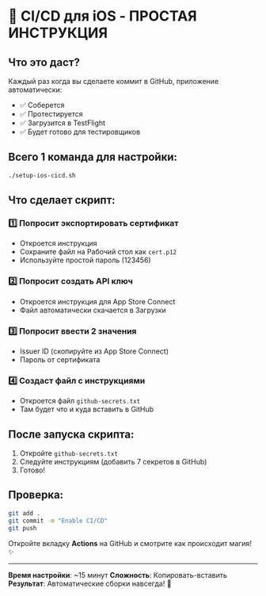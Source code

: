 # 🚀 CI/CD для iOS - ПРОСТАЯ ИНСТРУКЦИЯ

## Что это даст?
Каждый раз когда вы сделаете коммит в GitHub, приложение автоматически:
- ✅ Соберется
- ✅ Протестируется  
- ✅ Загрузится в TestFlight
- ✅ Будет готово для тестировщиков

## Всего 1 команда для настройки:

```bash
./setup-ios-cicd.sh
```

## Что сделает скрипт:

### 1️⃣ Попросит экспортировать сертификат
- Откроется инструкция
- Сохраните файл на Рабочий стол как `cert.p12`
- Используйте простой пароль (123456)

### 2️⃣ Попросит создать API ключ
- Откроется инструкция для App Store Connect
- Файл автоматически скачается в Загрузки

### 3️⃣ Попросит ввести 2 значения
- Issuer ID (скопируйте из App Store Connect)
- Пароль от сертификата

### 4️⃣ Создаст файл с инструкциями
- Откроется файл `github-secrets.txt`
- Там будет что и куда вставить в GitHub

## После запуска скрипта:

1. Откройте `github-secrets.txt`
2. Следуйте инструкциям (добавить 7 секретов в GitHub)
3. Готово!

## Проверка:

```bash
git add .
git commit -m "Enable CI/CD"
git push
```

Откройте вкладку **Actions** на GitHub и смотрите как происходит магия! ✨

---

**Время настройки**: ~15 минут
**Сложность**: Копировать-вставить
**Результат**: Автоматические сборки навсегда! 🎉 